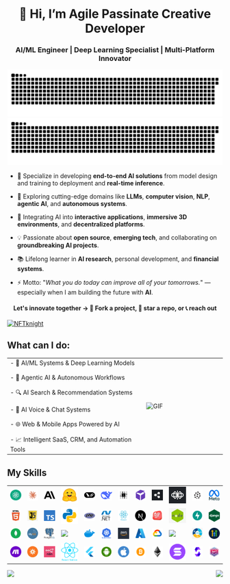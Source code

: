 <h1 align="center" dir="auto">👋 Hi, I’m Agile Passinate Creative Developer</h1>

<p align="center">
  <h3 align="center">AI/ML Engineer | Deep Learning Specialist | Multi-Platform Innovator</h3>

![github contribution grid snake animation](https://raw.githubusercontent.com/nftknight/nftknight/output/github-contribution-grid-snake-dark.svg#gh-dark-mode-only)
![github contribution grid snake animation](https://raw.githubusercontent.com/nftknight/nftknight/output/github-contribution-grid-snake.svg#gh-light-mode-only)

- 🤖 Specialize in developing <strong>end-to-end AI solutions</strong> from model design and training to deployment and <strong>real-time inference</strong>.<br>

- 🧠 Exploring cutting-edge domains like <strong>LLMs</strong>, <strong>computer vision</strong>, <strong>NLP</strong>, <strong>agentic AI</strong>, and <strong>autonomous systems</strong>.<br>

- 🔗 Integrating AI into <strong>interactive applications</strong>, <strong>immersive 3D environments</strong>, and <strong>decentralized platforms</strong>.<br>

- 💡 Passionate about <strong>open source</strong>, <strong>emerging tech</strong>, and collaborating on <strong>groundbreaking AI projects</strong>.<br>

- 📚 Lifelong learner in <strong>AI research</strong>, personal development, and <strong>financial systems</strong>.<br>

- ⚡ Motto: "<em>What you do today can improve all of your tomorrows.</em>" — especially when I am building the future with <strong>AI</strong>.

<h4 align="center">
 Let's innovate together → 🛒 Fork a project, 🌟 star a repo, or 📞 reach out
</h4>
</p>

<p align="left"> <a href="https://github.com/nftknight/"><img src="https://github-profile-trophy.vercel.app/?username=nftknight" alt="NFTknight" /></a> </p>

## What can I do:

<table>
  <tr>
  <td width="60%">
  - 🧠 AI/ML Systems & Deep Learning Models
    </br></br>
  - 🤖 Agentic AI & Autonomous Workflows
    </br></br>
  - 🔍 AI Search & Recommendation Systems
    </br></br>
  - 💬 AI Voice & Chat Systems
    </br></br>
  - 🌐 Web & Mobile Apps Powered by AI
    </br></br>
  - 📈 Intelligent SaaS, CRM, and Automation Tools
  </td>
  <td width="35%"><img alt="GIF" src="https://github.com/abhisheknaiidu/abhisheknaiidu/blob/master/code.gif?raw=true" width="100%"/></td>
</table>

## My Skills

<table>
  <tr>
    <td><img src="https://github.com/lucyhunter9411/profile_icon/blob/main/AI/openai.png?raw=true" width="200"></td>
    <td><img src="https://github.com/lucyhunter9411/profile_icon/blob/main/AI/claude.png?raw=true" width="200"></td>
    <td><img src="https://github.com/lucyhunter9411/profile_icon/blob/main/AI/anthrophic.png?raw=true" width="200"></td>
    <td><img src="https://github.com/lucyhunter9411/profile_icon/blob/main/AI/huggingface.png?raw=true" width="200"></td>
    <td><img src="https://github.com/lucyhunter9411/profile_icon/blob/main/AI/langchain.png?raw=true" width="200"></td>
    <td><img src="https://github.com/lucyhunter9411/profile_icon/blob/main/AI/deepseek.png?raw=true" width="200"></td>
    <td><img src="https://github.com/lucyhunter9411/profile_icon/blob/main/AI/retellai.png?raw=true" width="200"></td>
    <td><img src="https://github.com/lucyhunter9411/profile_icon/blob/main/AI/runpod.png?raw=true" width="200"></td>
    <td><img src="https://github.com/lucyhunter9411/profile_icon/blob/main/AI/botpress.png?raw=true" width="200"></td>
    <td><img src="https://github.com/lucyhunter9411/profile_icon/blob/main/AI/voiceflow.png?raw=true" width="200"></td>
    <td><img src="https://github.com/lucyhunter9411/profile_icon/blob/main/AI/pinecone.png?raw=true" width="200"></td>
    <td><img src="https://github.com/lucyhunter9411/profile_icon/blob/main/AI/faiss.png?raw=true" width="200"></td>
  </tr>
  <tr>
    <td><img src="https://raw.githubusercontent.com/devicons/devicon/master/icons/html5/html5-original-wordmark.svg?raw=true" width="200"></td>
    <td><img src="https://github.com/lucyhunter9411/profile_icon/blob/main/javascript.png?raw=true" width="200"></td>
    <td><img src="https://github.com/lucyhunter9411/profile_icon/blob/main/typescript.png?raw=true" width="200"></td>
    <td><img src="https://github.com/lucyhunter9411/profile_icon/blob/main/python.png?raw=true" width="200"></td>
    <td><img src="https://raw.githubusercontent.com/devicons/devicon/master/icons/php/php-original.svg?raw=true" width="200"></td>
    <td><img src="https://raw.githubusercontent.com/devicons/devicon/master/icons/dot-net/dot-net-original-wordmark.svg" width="200"></td>
    <td><img src="https://github.com/lucyhunter9411/profile_icon/blob/main/react.png?raw=true" width="200"></td>
    <td><img src="https://github.com/lucyhunter9411/profile_icon/blob/main/next.png?raw=true" width="200"></td>
    <td><img src="https://github.com/lucyhunter9411/profile_icon/blob/main/laravel.png?raw=true" width="200"></td>
    <td><img src="https://github.com/lucyhunter9411/profile_icon/blob/main/node.png?raw=true" width="200"></td>
    <td><img src="https://github.com/lucyhunter9411/profile_icon/blob/main/fastapi.png?raw=true" width="200"></td>
    <td><img src="https://github.com/lucyhunter9411/profile_icon/blob/main/django.png?raw=true" width="200"></td>
  </tr>
  <tr>
    <td><img src="https://github.com/lucyhunter9411/profile_icon/blob/main/mongodb.png?raw=true" width="200"></td>
    <td><img src="https://github.com/lucyhunter9411/profile_icon/blob/main/mysql.png?raw=true" width="200"></td>
    <td><img src="https://github.com/lucyhunter9411/profile_icon/blob/main/postgresql.png?raw=true" width="200"></td>
    <td><img src="https://www.vectorlogo.zone/logos/git-scm/git-scm-icon.svg" width="200"></td>
    <td><img src="https://github.com/lucyhunter9411/profile_icon/blob/main/docker.png?raw=true" width="200"></td>
    <td><img src="https://github.com/lucyhunter9411/profile_icon/blob/main/kubernetes.png?raw=true" width="200"></td>
    <td><img src="https://github.com/lucyhunter9411/profile_icon/blob/main/aws.png?raw=true" width="200"></td>
    <td><img src="https://github.com/lucyhunter9411/profile_icon/blob/main/azure.png?raw=true" width="200"></td>
    <td><img src="https://github.com/lucyhunter9411/profile_icon/blob/main/google_cloud.png?raw=true" width="200"></td>
    <td><img src="https://www.vectorlogo.zone/logos/firebase/firebase-icon.svg?raw=true" width="200"></td>
    <td><img src="https://github.com/lucyhunter9411/profile_icon/blob/main/CRM.png?raw=true" width="200"></td>
    <td><img src="https://github.com/lucyhunter9411/profile_icon/blob/main/ghl.png?raw=true" width="200"></td>
  </tr>
  <tr>
    <td><img src="https://github.com/lucyhunter9411/profile_icon/blob/main/AI/make.png?raw=true" width="200"></td>
    <td><img src="https://github.com/lucyhunter9411/profile_icon/blob/main/AI/zapier.png?raw=true" width="200"></td>
    <td><img src="https://github.com/lucyhunter9411/profile_icon/blob/main/AI/n8n.png?raw=true" width="200"></td>
    <td><img src="https://github.com/lucyhunter9411/profile_icon/blob/main/react_native.png" width="200"></td>
    <td><img src="https://github.com/lucyhunter9411/profile_icon/blob/main/flutter.png?raw=true" width="200"></td>
    <td><img src="https://github.com/lucyhunter9411/profile_icon/blob/main/android.png?raw=true" width="200"></td>
    <td><img src="https://github.com/lucyhunter9411/profile_icon/blob/main/iOS.png?raw=true" width="200"></td>
    <td><img src="https://github.com/lucyhunter9411/profile_icon/blob/main/blockchain/bitcoin.png?raw=true" width="200"></td>
    <td><img src="https://github.com/lucyhunter9411/profile_icon/blob/main/blockchain/ethereum.png?raw=true" width="200"></td>
    <td><img src="https://github.com/lucyhunter9411/profile_icon/blob/main/blockchain/solana.png?raw=true" width="200"></td>
    <td><img src="https://github.com/lucyhunter9411/profile_icon/blob/main/blockchain/solidity.png?raw=true" width="200"></td>
    <td><img src="https://github.com/lucyhunter9411/profile_icon/blob/main/blockchain/NFT.jpg?raw=true" width="200"></td>
  </tr>
</table>

<img align="left" src="https://visitor-badge.laobi.icu/badge?page_id=NFTknight.NFTknight" />
<img align="right" src="https://img.shields.io/github/followers/lucyhunter9411?label=Follow&style=social" />
<h1 align="center"></h1>
</br>
